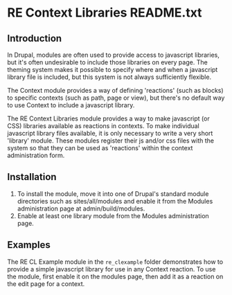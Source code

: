 # RE Context Libraries README.txt

## Introduction

In Drupal, modules are often used to provide access to javascript libraries,
but it's often undesirable to include those libraries on every page. The
theming system makes it possible to specify where and when a javascript
library file is included, but this system is not always sufficiently flexible.

The Context module provides a way of defining 'reactions' (such as blocks) to
specific contexts (such as path, page or view), but there's no default way to
use Context to include a javascript library.

The RE Context Libraries module provides a way to make javascript (or CSS)
libraries available as reactions in contexts. To make individual javascript
library files available, it is only necessary to write a very short 'library'
module. These modules register their js and/or css files with the system so
that they can be used as 'reactions' within the context administration form.

## Installation

  1. To install the module, move it into one of Drupal's standard module
      directories such as sites/all/modules and enable it from the Modules
      administration page at admin/build/modules.
  2. Enable at least one library module from the Modules administration page.

## Examples

The RE CL Example module in the `re_clexample` folder demonstrates how to
provide a simple javascript library for use in any Context reaction. To use
the module, first enable it on the modules page, then add it as a reaction on
the edit page for a context.
